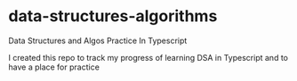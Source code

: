 # data-structures-algorithms
Data Structures and Algos Practice In Typescript

I created this repo to track my progress of learning DSA in Typescript and to have a place for practice